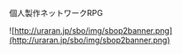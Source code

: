 個人製作ネットワークRPG

![http://uraran.jp/sbo/img/sbop2banner.png](http://uraran.jp/sbo/img/sbop2banner.png)